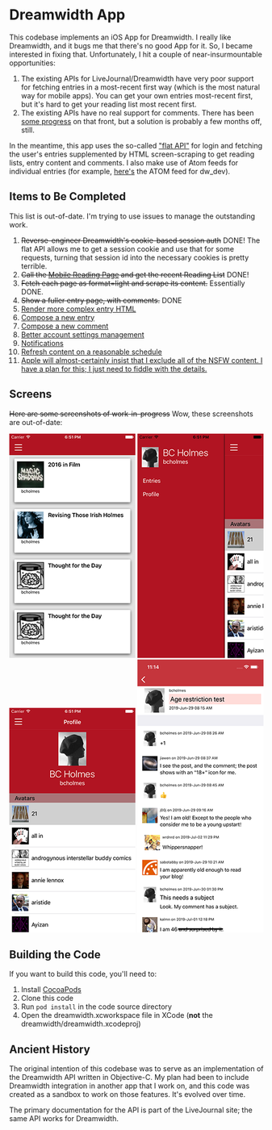 # Dreamwidth App

This codebase implements an iOS App for Dreamwidth. I really like Dreamwidth, and it bugs
me that there's no good App for it. So, I became interested in fixing that.
Unfortunately, I hit a couple of near-insurmountable opportunities:

1. The existing APIs for LiveJournal/Dreamwidth have very poor support for fetching
entries in a most-recent first way (which is the most natural way for mobile apps).
You can get your own entries most-recent first, but it's hard to get your reading list
most recent first.
2. The existing APIs have no real support for comments. There has been
[some progress](https://github.com/dreamwidth/dw-free/pull/2265)
on that front, but a solution is probably a few months off, still.

In the meantime, this app uses the so-called ["flat API"](https://www.livejournal.com/doc/server/ljp.csp.flat.protocol.html)
for login and fetching the user's entries supplemented by HTML screen-scraping
to get reading lists, entry content and comments. I also make use of Atom feeds
for individual entries (for example, [here's](https://dw-dev.dreamwidth.org/data/atom) the ATOM feed for dw_dev).

## Items to Be Completed

This list is out-of-date. I'm trying to use issues to manage the outstanding work.

1. ~~Reverse-engineer Dreamwidth's cookie-based session auth~~ DONE! The flat API
allows me to get a session cookie and use that for some requests, turning that session
id into the necessary cookies is pretty terrible.
2. ~~Call the [Mobile Reading Page](https://www.dreamwidth.org/mobile/read) and get the recent Reading List~~ DONE!
3. ~~Fetch each page as format=light and scrape its content.~~ Essentially DONE.
4. ~~Show a fuller entry page, with comments.~~ DONE
5. [Render more complex entry HTML](https://github.com/bcholmes/dreamwidth-ios/issues/6)
6. [Compose a new entry](https://github.com/bcholmes/dreamwidth-ios/issues/7)
7. [Compose a new comment](https://github.com/bcholmes/dreamwidth-ios/issues/11)
8. [Better account settings management](https://github.com/bcholmes/dreamwidth-ios/issues/8)
9. [Notifications](https://github.com/bcholmes/dreamwidth-ios/issues/9)
10. [Refresh content on a reasonable schedule](https://github.com/bcholmes/dreamwidth-ios/issues/10)
11. [Apple will almost-certainly insist that I exclude all of the NSFW content. I have a plan for this; I just need to fiddle with the details.](https://github.com/bcholmes/dreamwidth-ios/issues/4)

## Screens

~~Here are some screenshots of work-in-progress~~ Wow, these screenshots are out-of-date:

![entries](etc/screenshots/entries.png "Entries") ![menu](etc/screenshots/menu.png "Menu") ![profile](etc/screenshots/profile.png "Profile") ![comments](etc/screenshots/comments.png "Comments")

## Building the Code

If you want to build this code, you'll need to:

1. Install [CocoaPods](https://cocoapods.org/)
2. Clone this code
3. Run `pod install` in the code source directory
4. Open the dreamwidth.xcworkspace file in XCode (**not** the dreamwidth/dreamwidth.xcodeproj)

## Ancient History

The original intention of this codebase was to serve as an implementation of the
Dreamwidth API written in Objective-C. My plan had been to include Dreamwidth integration
in another app that I work on, and this code was created as a sandbox to work on those
features. It's evolved over time.

The primary documentation for the API is part of the LiveJournal site; the same API
works for Dreamwidth.
